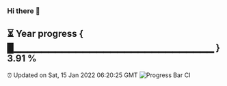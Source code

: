 ### Hi there 👋
⏳ Year progress { █▁▁▁▁▁▁▁▁▁▁▁▁▁▁▁▁▁▁▁▁▁▁▁▁▁▁▁▁▁ } 3.91 %
---
⏰ Updated on Sat, 15 Jan 2022 06:20:25 GMT
![Progress Bar CI](https://github.com/liununu/liununu/workflows/Progress%20Bar%20CI/badge.svg)
